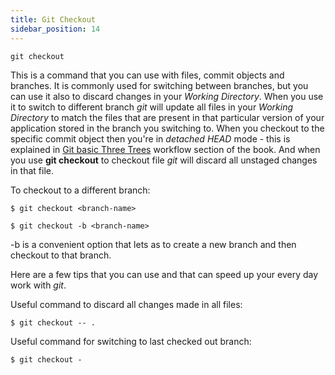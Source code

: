 ```yaml
---
title: Git Checkout
sidebar_position: 14
---
```


`git checkout`

This is a command that you can use with files, commit objects and branches. It is commonly used for switching between branches,
but you can use it also to discard changes in your *Working Directory*. When you use it to switch to different branch *git* will
update all files in your *Working Directory* to match the files that are present in that particular version of your application
stored in the branch you switching to. When you checkout to the specific commit object then you're in *detached HEAD* mode - this
is explained in [Git basic Three Trees](basic-three-trees-workflow.md) workflow section of the book. And when you use **git
checkout** to checkout file *git* will discard all unstaged changes in that file.

To checkout to a different branch:

`$ git checkout <branch-name>`

`$ git checkout -b <branch-name>`

-b is a convenient option that lets as to create a new branch and then checkout to that branch.

Here are a few tips that you can use and that can speed up your every day work with *git*.

Useful command to discard all changes made in all files:

`$ git checkout -- .`

Useful command for switching to last checked out branch:

`$ git checkout -`